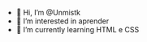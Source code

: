 - 👋 Hi, I’m @Unmistk
- 👀 I’m interested in aprender 
- 🌱 I’m currently learning HTML e CSS

<!---
Unmistk/Unmistk is a ✨ special ✨ repository because its `README.md` (this file) appears on your GitHub profile.
You can click the Preview link to take a look at your changes.
--->
